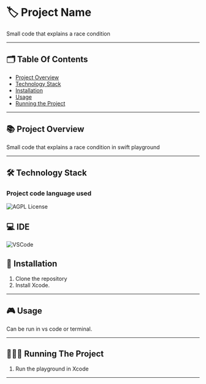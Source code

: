 
# 🏷️ Project Name

Small code that explains a race condition

---
## 🗂️ Table Of Contents

- [Project Overview](#-project-overview)
- [Technology Stack](#-technology-stack)
- [Installation](#-installation)
- [Usage](#-usage)
- [Running the Project](#-running-the-project)

---

## 📚 Project Overview

Small code that explains a race condition in swift playground

---

## 🛠️ Technology Stack 

### Project code language used

![AGPL License](https://img.shields.io/badge/Swift-FA7343?style=for-the-badge&logo=swift&logoColor=white)

## 💻 IDE

 ![VSCode](https://img.shields.io/badge/Xcode-007ACC?style=for-the-badge&logo=Xcode&logoColor=white)

## 📝 Installation

1. Clone the repository
2. Install Xcode.

---

## 🎮 Usage

Can be run in vs code or terminal.

---


## 🏃🏻‍♂️ Running The Project

1. Run the playground in Xcode

---

